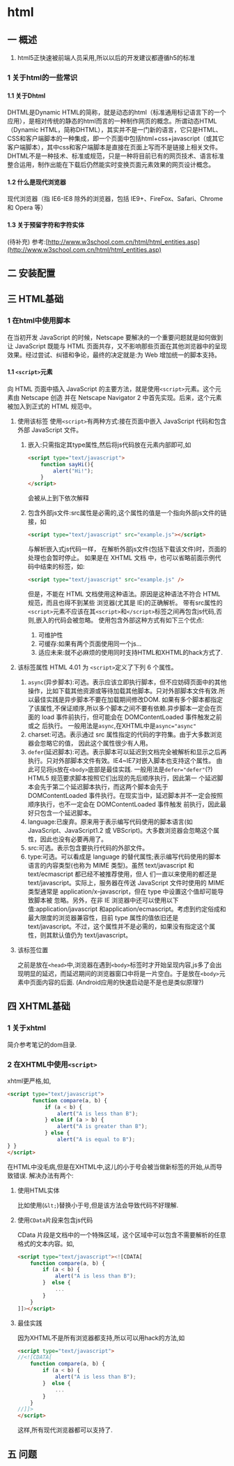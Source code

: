 # html
## 一 概述
1. html5正快速被前端人员采用,所以以后的开发建议都遵循h5的标准
### 1 关于html的一些常识
#### 1.1 关于Dhtml
DHTML是Dynamic HTML的简称，就是动态的html（标准通用标记语言下的一个应用），是相对传统的静态的html而言的一种制作网页的概念。所谓动态HTML（Dynamic HTML，简称DHTML），其实并不是一门新的语言，它只是HTML、CSS和客户端脚本的一种集成，即一个页面中包括html+css+javascript（或其它客户端脚本），其中css和客户端脚本是直接在页面上写而不是链接上相关文件。DHTML不是一种技术、标准或规范，只是一种将目前已有的网页技术、语言标准整合运用，制作出能在下载后仍然能实时变换页面元素效果的网页设计概念。
#### 1.2 什么是现代浏览器
现代浏览器（指 IE6-IE8 除外的浏览器，包括 IE9+、FireFox、Safari、Chrome 和 Opera 等）
#### 1.3 关于预留字符和字符实体
(待补充)
参考:[http://www.w3school.com.cn/html/html_entities.asp](http://www.w3school.com.cn/html/html_entities.asp)
## 二 安装配置
## 三 HTML基础
### 1 在html中使用脚本
在当初开发 JavaScript 的时候，Netscape 要解决的一个重要问题就是如何做到让 JavaScript 既能与 HTML 页面共存，又不影响那些页面在其他浏览器中的呈现效果。经过尝试、纠错和争论，最终的决定就是:为 Web 增加统一的脚本支持。
#### 1.1 `<script>`元素
向 HTML 页面中插入 JavaScript 的主要方法，就是使用`<script>`元素。这个元素由 Netscape 创造 并在 Netscape Navigator 2 中首先实现。后来，这个元素被加入到正式的 HTML 规范中。
1. 使用该标签
    使用`<script>`有两种方式:接在页面中嵌入 JavaScript 代码和包含外部 JavaScript 文件。
    1. 嵌入:只需指定其type属性,然后将js代码放在元素内部即可,如
        ```html
        <script type="text/javascript">
            function sayHi(){
                alert("Hi!");
            }
        </script>
        ```
        会被从上到下依次解释

    2. 包含外部js文件:src属性是必需的,这个属性的值是一个指向外部js文件的链接，如
        ```html
        <script type="text/javascript" src="example.js"></script>
        ```
        与解析嵌入式js代码一样， 在解析外部js文件(包括下载该文件)时，页面的处理也会暂时停止。
        如果是在 XHTML 文档 中，也可以省略前面示例代码中结束的</script>标签，如:
        ```html
        <script type="text/javascript" src="example.js" />
        ```
        但是，不能在 HTML 文档使用这种语法。原因是这种语法不符合 HTML 规范，而且也得不到某些 浏览器(尤其是 IE)的正确解析。
        带有src属性的`<script>`元素不应该在其`<script>`和`</script>`标签之间再包含js代码,否则,嵌入的代码会被忽略。
        使用包含外部这种方式有如下三个优点:
        1. 可维护性
        2. 可缓存:如果有两个页面使用同一个js...
        3. 适应未来:就不必麻烦的使用同时支持HTML和XHTML的hack方式了.
2. 该标签属性
    HTML 4.01 为 `<script>`定义了下列 6 个属性。
    1. `async`(异步脚本):可选。表示应该立即执行脚本，但不应妨碍页面中的其他操作，比如下载其他资源或等待加载其他脚本。只对外部脚本文件有效.所以最佳实践是异步脚本不要在加载期间修改DOM.
    如果有多个脚本都指定了该属性,不保证顺序,所以多个脚本之间不要有依赖.异步脚本一定会在页面的 load 事件前执行，但可能会在 DOMContentLoaded 事件触发之前或之 后执行。
    一般用法是`async`,在XHTML中是`async="async"`
    2. charset:可选。表示通过 src 属性指定的代码的字符集。由于大多数浏览器会忽略它的值， 因此这个属性很少有人用。
    3. `defer`(延迟脚本):可选。表示脚本可以延迟到文档完全被解析和显示之后再执行。只对外部脚本文件有效。IE4~IE7对嵌入脚本也支持这个属性。
    由此可见将js放在`<body>`底部是最佳实践.
    一般用法是`defer="defer"`(?)
    HTML5 规范要求脚本按照它们出现的先后顺序执行，因此第一 个延迟脚本会先于第二个延迟脚本执行，而这两个脚本会先于 DOMContentLoaded 事件执行。在现实当中，延迟脚本并不一定会按照顺序执行，也不一定会在 DOMContentLoaded 事件触发 前执行，因此最好只包含一个延迟脚本。
    4. language:已废弃。原来用于表示编写代码使用的脚本语言(如 JavaScript、JavaScript1.2 或 VBScript)。大多数浏览器会忽略这个属性，因此也没有必要再用了。
    5. src:可选。表示包含要执行代码的外部文件。
    6. type:可选。可以看成是 language 的替代属性;表示编写代码使用的脚本语言的内容类型(也称为 MIME 类型)。虽然 text/javascript 和 text/ecmascript 都已经不被推荐使用，但人 们一直以来使用的都还是 text/javascript。实际上，服务器在传送 JavaScript 文件时使用的 MIME 类型通常是 application/x–javascript，但在 type 中设置这个值却可能导致脚本被 忽略。另外，在非 IE 浏览器中还可以使用以下值:application/javascript 和application/ecmascript。考虑到约定俗成和最大限度的浏览器兼容性，目前 type 属性的值依旧还是 text/javascript。不过，这个属性并不是必需的，如果没有指定这个属性，则其默认值仍为 text/javascript。
3. 该标签位置

    之前是放在`<head>`中,浏览器在遇到`<body>`标签时才开始呈现内容,js多了会出现明显的延迟，而延迟期间的浏览器窗口中将是一片空白。于是放在`<body>`元素中页面内容的后面.
    (Android应用的快速启动是不是也是类似原理?)
## 四 XHTML基础
### 1 关于xhtml
简介参考笔记的dom目录.

### 2 在XHTML中使用`<script>`
xhtml更严格,如,
```html
<script type="text/javascript">
        function compare(a, b) {
            if (a < b) {
                alert("A is less than B");
            } else if (a > b) {
                alert("A is greater than B");
            } else {
                alert("A is equal to B");
} }
</script>
```
在HTML中没毛病,但是在XHTML中,这儿的小于号会被当做新标签的开始,从而导致错误.
解决办法有两个:
1.  使用HTML实体
    
    比如使用(`&lt;`)替换小于号,但是该方法会导致代码不好理解.
2. 使用`CData`片段来包含js代码

    CData 片段是文档中的一个特殊区域，这个区域中可以包含不需要解析的任意格式的文本内容。如,
    ```html
    <script type="text/javascript"><![CDATA[
        function compare(a, b) {
            if (a < b) {
                alert("A is less than B");
            }  else {
                ...
            }
        }            
    ]]></script>
    ```
3. 最佳实践

    因为XHTML不是所有浏览器都支持,所以可以用hack的方法,如
    ```html
    <script type="text/javascript">
    //<![CDATA[
        function compare(a, b) {
            if (a < b) {
                alert("A is less than B");
            }  else {
                ...
            }
        }
    //]]>
    </script>
    ```
    这样,所有现代浏览器都可以支持了.
## 五 问题

